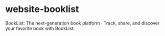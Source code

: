 # website-booklist
BookList: The next-generation book platform · Track, share, and discover your favorite book with BookList.
